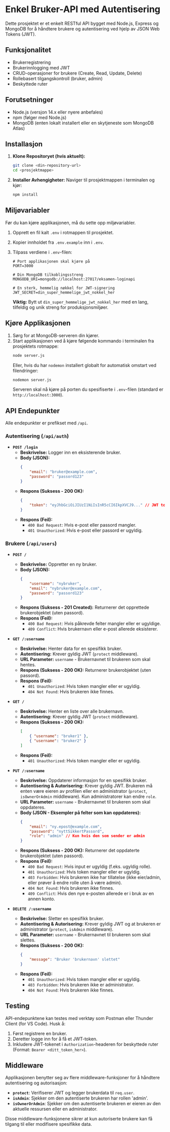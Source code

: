 # Enkel Bruker-API med Autentisering

Dette prosjektet er et enkelt RESTful API bygget med Node.js, Express og MongoDB for å håndtere brukere og autentisering ved hjelp av JSON Web Tokens (JWT).

## Funksjonalitet

*   Brukerregistrering
*   Brukerinnlogging med JWT
*   CRUD-operasjoner for brukere (Create, Read, Update, Delete)
*   Rollebasert tilgangskontroll (bruker, admin)
*   Beskyttede ruter

## Forutsetninger

*   Node.js (versjon 14.x eller nyere anbefales)
*   npm (følger med Node.js)
*   MongoDB (enten lokalt installert eller en skytjeneste som MongoDB Atlas)

## Installasjon

1.  **Klone Repositoryet (hvis aktuelt):**
    ```bash
    git clone <din-repository-url>
    cd <prosjektmappe>
    ```

2.  **Installer Avhengigheter:**
    Naviger til prosjektmappen i terminalen og kjør:
    ```bash
    npm install
    ```

## Miljøvariabler

Før du kan kjøre applikasjonen, må du sette opp miljøvariabler.

1.  Opprett en fil kalt `.env` i rotmappen til prosjektet.
2.  Kopier innholdet fra `.env.example` inn i `.env`.
3.  Tilpass verdiene i `.env`-filen:

    ```env
    # Port applikasjonen skal kjøre på
    PORT=3000

    # Din MongoDB tilkoblingsstreng
    MONGODB_URI=mongodb://localhost:27017/eksamen-loginapi

    # En sterk, hemmelig nøkkel for JWT-signering
    JWT_SECRET=din_super_hemmelige_jwt_nokkel_her
    ```
    **Viktig:** Bytt ut `din_super_hemmelige_jwt_nokkel_her` med en lang, tilfeldig og unik streng for produksjonsmiljøer.

## Kjøre Applikasjonen

1.  Sørg for at MongoDB-serveren din kjører.
2.  Start applikasjonen ved å kjøre følgende kommando i terminalen fra prosjektets rotmappe:
    ```bash
    node server.js
    ```
    Eller, hvis du har `nodemon` installert globalt for automatisk omstart ved filendringer:
    ```bash
    nodemon server.js
    ```
    Serveren skal nå kjøre på porten du spesifiserte i `.env`-filen (standard er `http://localhost:3000`).

## API Endepunkter

Alle endepunkter er prefikset med `/api`.

### Autentisering (`/api/auth`)

*   **`POST /login`**
    *   **Beskrivelse:** Logger inn en eksisterende bruker.
    *   **Body (JSON):**
        ```json
        {
            "email": "bruker@example.com",
            "password": "passord123"
        }
        ```
    *   **Respons (Suksess - 200 OK):**
        ```json
        {
            "token": "eyJhbGciOiJIUzI1NiIsInR5cCI6IkpXVCJ9..." // JWT token
        }
        ```
    *   **Respons (Feil):**
        *   `400 Bad Request`: Hvis e-post eller passord mangler.
        *   `401 Unauthorized`: Hvis e-post eller passord er ugyldig.

### Brukere (`/api/users`)

*   **`POST /`**
    *   **Beskrivelse:** Oppretter en ny bruker.
    *   **Body (JSON):**
        ```json
        {
            "username": "nybruker",
            "email": "nybruker@example.com",
            "password": "passord123"
        }
        ```
    *   **Respons (Suksess - 201 Created):** Returnerer det opprettede brukerobjektet (uten passord).
    *   **Respons (Feil):**
        *   `400 Bad Request`: Hvis påkrevde felter mangler eller er ugyldige.
        *   `409 Conflict`: Hvis brukernavn eller e-post allerede eksisterer.

*   **`GET /:username`**
    *   **Beskrivelse:** Henter data for en spesifikk bruker.
    *   **Autentisering:** Krever gyldig JWT (`protect` middleware).
    *   **URL Parameter:** `username` - Brukernavnet til brukeren som skal hentes.
    *   **Respons (Suksess - 200 OK):** Returnerer brukerobjektet (uten passord).
    *   **Respons (Feil):**
        *   `401 Unauthorized`: Hvis token mangler eller er ugyldig.
        *   `404 Not Found`: Hvis brukeren ikke finnes.

*   **`GET /`**
    *   **Beskrivelse:** Henter en liste over alle brukernavn.
    *   **Autentisering:** Krever gyldig JWT (`protect` middleware).
    *   **Respons (Suksess - 200 OK):**
        ```json
        [
            { "username": "bruker1" },
            { "username": "bruker2" }
        ]
        ```
    *   **Respons (Feil):**
        *   `401 Unauthorized`: Hvis token mangler eller er ugyldig.

*   **`PUT /:username`**
    *   **Beskrivelse:** Oppdaterer informasjon for en spesifikk bruker.
    *   **Autentisering & Autorisering:** Krever gyldig JWT. Brukeren må enten være eieren av profilen eller en administrator (`protect`, `isOwnerOrAdmin` middleware). Kun administratorer kan endre `role`.
    *   **URL Parameter:** `username` - Brukernavnet til brukeren som skal oppdateres.
    *   **Body (JSON - Eksempler på felter som kan oppdateres):**
        ```json
        {
            "email": "ny.epost@example.com",
            "password": "nyttSikkertPassord",
            "role": "admin" // Kun hvis den som sender er admin
        }
        ```
    *   **Respons (Suksess - 200 OK):** Returnerer det oppdaterte brukerobjektet (uten passord).
    *   **Respons (Feil):**
        *   `400 Bad Request`: Hvis input er ugyldig (f.eks. ugyldig rolle).
        *   `401 Unauthorized`: Hvis token mangler eller er ugyldig.
        *   `403 Forbidden`: Hvis brukeren ikke har tillatelse (ikke eier/admin, eller prøver å endre rolle uten å være admin).
        *   `404 Not Found`: Hvis brukeren ikke finnes.
        *   `409 Conflict`: Hvis den nye e-posten allerede er i bruk av en annen konto.

*   **`DELETE /:username`**
    *   **Beskrivelse:** Sletter en spesifikk bruker.
    *   **Autentisering & Autorisering:** Krever gyldig JWT og at brukeren er administrator (`protect`, `isAdmin` middleware).
    *   **URL Parameter:** `username` - Brukernavnet til brukeren som skal slettes.
    *   **Respons (Suksess - 200 OK):**
        ```json
        {
            "message": "Bruker 'brukernavn' slettet"
        }
        ```
    *   **Respons (Feil):**
        *   `401 Unauthorized`: Hvis token mangler eller er ugyldig.
        *   `403 Forbidden`: Hvis brukeren ikke er administrator.
        *   `404 Not Found`: Hvis brukeren ikke finnes.

## Testing

API-endepunktene kan testes med verktøy som Postman eller Thunder Client (for VS Code). Husk å:
1.  Først registrere en bruker.
2.  Deretter logge inn for å få et JWT-token.
3.  Inkludere JWT-tokenet i `Authorization`-headeren for beskyttede ruter (Format: `Bearer <ditt_token_her>`).

## Middleware

Applikasjonen benytter seg av flere middleware-funksjoner for å håndtere autentisering og autorisasjon:
*   **`protect`**: Verifiserer JWT og legger brukerdata til `req.user`.
*   **`isAdmin`**: Sjekker om den autentiserte brukeren har rollen 'admin'.
*   **`isOwnerOrAdmin`**: Sjekker om den autentiserte brukeren er eieren av den aktuelle ressursen eller en administrator.

Disse middleware-funksjonene sikrer at kun autoriserte brukere kan få tilgang til eller modifisere spesifikke data.